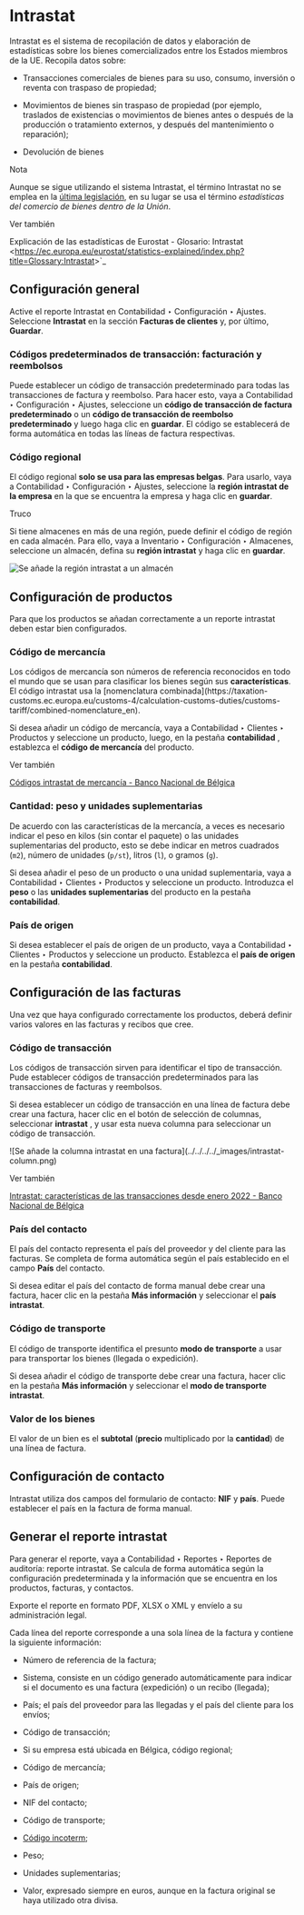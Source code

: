 # Intrastat

Intrastat es el sistema de recopilación de datos y elaboración de estadísticas
sobre los bienes comercializados entre los Estados miembros de la UE. Recopila
datos sobre:

  * Transacciones comerciales de bienes para su uso, consumo, inversión o reventa con traspaso de propiedad;

  * Movimientos de bienes sin traspaso de propiedad (por ejemplo, traslados de existencias o movimientos de bienes antes o después de la producción o tratamiento externos, y después del mantenimiento o reparación);

  * Devolución de bienes

<div class="alert alert-primary">
<p class="alert-title">
Nota</p><p>Aunque se sigue utilizando el sistema Intrastat, el término Intrastat no se emplea en la <a href="http://data.europa.eu/eli/reg/2019/2152/2022-01-01">última legislación</a>, en su lugar se usa el término <em>estadísticas del comercio de bienes dentro de la Unión</em>.</p>
</div> <div class="alert alert-secondary">
<p class="alert-title">
Ver también</p><p>Explicación de las estadísticas de Eurostat - Glosario: Intrastat &lt;<a href="https://ec.europa.eu/eurostat/statistics-explained/index.php?title=Glossary:Intrastat">https://ec.europa.eu/eurostat/statistics-explained/index.php?title=Glossary:Intrastat</a>&gt;`_</p>
</div>

## Configuración general

Active el reporte Intrastat en Contabilidad ‣ Configuración ‣ Ajustes.
Seleccione **Intrastat** en la sección **Facturas de clientes** y, por último,
**Guardar**.

### Códigos predeterminados de transacción: facturación y reembolsos

Puede establecer un código de transacción predeterminado para todas las
transacciones de factura y reembolso. Para hacer esto, vaya a Contabilidad ‣
Configuración ‣ Ajustes, seleccione un **código de transacción de factura
predeterminado** o un **código de transacción de reembolso predeterminado** y
luego haga clic en **guardar**. El código se establecerá de forma automática
en todas las líneas de factura respectivas.

### Código regional

El código regional **solo se usa para las empresas belgas**. Para usarlo, vaya
a Contabilidad ‣ Configuración ‣ Ajustes, seleccione la **región intrastat de
la empresa** en la que se encuentra la empresa y haga clic en **guardar**.

<div class="alert alert-info">
<p class="alert-title">
Truco</p><p>Si tiene almacenes en más de una región, puede definir el código de región en cada almacén. Para ello, vaya a Inventario ‣ Configuración ‣ Almacenes, seleccione un almacén, defina su <b>región intrastat</b> y haga clic en <b>guardar</b>.</p>
<img alt="Se añade la región intrastat a un almacén" class="align-center" src="../../../../_images/warehouse-region.png"/>
</div>

## Configuración de productos

Para que los productos se añadan correctamente a un reporte intrastat deben
estar bien configurados.

### Código de mercancía

Los códigos de mercancía son números de referencia reconocidos en todo el
mundo que se usan para clasificar los bienes según sus **características**. El
código intrastat usa la [nomenclatura combinada](https://taxation-
customs.ec.europa.eu/customs-4/calculation-customs-duties/customs-
tariff/combined-nomenclature_en).

Si desea añadir un código de mercancía, vaya a Contabilidad ‣ Clientes ‣
Productos y seleccione un producto, luego, en la pestaña **contabilidad** ,
establezca el **código de mercancía** del producto.

<div class="alert alert-secondary">
<p class="alert-title">
Ver también</p><p><a href="https://www.nbb.be/en/statistics/foreign-trade/nomenclature-and-codes">Códigos intrastat de mercancía - Banco Nacional de Bélgica</a></p>
</div>

### Cantidad: peso y unidades suplementarias

De acuerdo con las características de la mercancía, a veces es necesario
indicar el peso en kilos (sin contar el paquete) o las unidades suplementarias
del producto, esto se debe indicar en metros cuadrados (`m2`), número de
unidades (`p/st`), litros (`l`), o gramos (`g`).

Si desea añadir el peso de un producto o una unidad suplementaria, vaya a
Contabilidad ‣ Clientes ‣ Productos y seleccione un producto. Introduzca el
**peso** o las **unidades suplementarias** del producto en la pestaña
**contabilidad**.

### País de origen

Si desea establecer el país de origen de un producto, vaya a Contabilidad ‣
Clientes ‣ Productos y seleccione un producto. Establezca el **país de
origen** en la pestaña **contabilidad**.

## Configuración de las facturas

Una vez que haya configurado correctamente los productos, deberá definir
varios valores en las facturas y recibos que cree.

### Código de transacción

Los códigos de transacción sirven para identificar el tipo de transacción.
Pude establecer códigos de transacción predeterminados para las transacciones
de facturas y reembolsos.

Si desea establecer un código de transacción en una línea de factura debe
crear una factura, hacer clic en el botón de selección de columnas,
seleccionar **intrastat** , y usar esta nueva columna para seleccionar un
código de transacción.

![Se añade la columna intrastat en una factura](../../../../_images/intrastat-
column.png) <div class="alert alert-secondary">
<p class="alert-title">
Ver también</p><p><a href="https://www.nbb.be/doc/dd/onegate/data/new_natures_of_transaction_2022_en.pdf">Intrastat: características de las transacciones desde enero 2022 - Banco Nacional de Bélgica</a></p>
</div>

### País del contacto

El país del contacto representa el país del proveedor y del cliente para las
facturas. Se completa de forma automática según el país establecido en el
campo **País** del contacto.

Si desea editar el país del contacto de forma manual debe crear una factura,
hacer clic en la pestaña **Más información** y seleccionar el **país
intrastat**.

### Código de transporte

El código de transporte identifica el presunto **modo de transporte** a usar
para transportar los bienes (llegada o expedición).

Si desea añadir el código de transporte debe crear una factura, hacer clic en
la pestaña **Más información** y seleccionar el **modo de transporte
intrastat**.

### Valor de los bienes

El valor de un bien es el **subtotal** (**precio** multiplicado por la
**cantidad**) de una línea de factura.

## Configuración de contacto

Intrastat utiliza dos campos del formulario de contacto: **NIF** y **país**.
Puede establecer el país en la factura de forma manual.

## Generar el reporte intrastat

Para generar el reporte, vaya a Contabilidad ‣ Reportes ‣ Reportes de
auditoría: reporte intrastat. Se calcula de forma automática según la
configuración predeterminada y la información que se encuentra en los
productos, facturas, y contactos.

Exporte el reporte en formato PDF, XLSX o XML y envíelo a su administración
legal.

Cada línea del reporte corresponde a una sola línea de la factura y contiene
la siguiente información:

  * Número de referencia de la factura;

  * Sistema, consiste en un código generado automáticamente para indicar si el documento es una factura (expedición) o un recibo (llegada);

  * País; el país del proveedor para las llegadas y el país del cliente para los envíos;

  * Código de transacción;

  * Si su empresa está ubicada en Bélgica, código regional;

  * Código de mercancía;

  * País de origen;

  * NIF del contacto;

  * Código de transporte;

  * [Código incoterm](../customer_invoices/incoterms);

  * Peso;

  * Unidades suplementarias;

  * Valor, expresado siempre en euros, aunque en la factura original se haya utilizado otra divisa.


